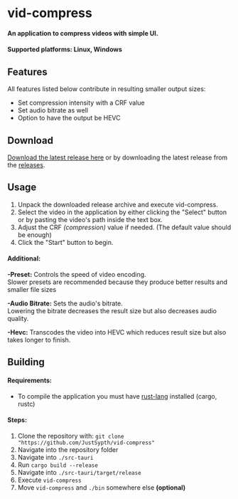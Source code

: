# vid-compress  

  #### An application to compress videos with simple UI.
  #### Supported platforms: Linux, Windows

## Features
  All features listed below contribute in resulting smaller output sizes:
  - Set compression intensity with a CRF value
  - Set audio bitrate as well
  - Option to have the output be HEVC

## Download
  [Download the latest release here](https://github.com/JustSypth/vid-compress/releases/latest) or by downloading the latest release from the [releases](https://github.com/JustSypth/vid-compress/releases/).

## Usage
  1. Unpack the downloaded release archive and execute vid-compress.
  2. Select the video in the application by either clicking the "Select" button or by pasting the video's path inside the text box.
  3. Adjust the CRF <i> (compression) </i> value if needed. (The default value should be enough)
  4. Click the "Start" button to begin.

#### Additional:
  **-Preset:** Controls the speed of video encoding.   
    Slower presets are recommended because they produce better results and smaller file sizes
    
  **-Audio Bitrate:** Sets the audio's bitrate.   
    Lowering the bitrate decreases the result size but also decreases audio quality.

  **-Hevc:** Transcodes the video into HEVC which reduces result size but also takes longer to finish.

## Building
  #### Requirements:
  - To compile the application you must have [rust-lang](https://www.rust-lang.org/) installed (cargo, rustc)

  #### Steps:
  1. Clone the repository with: `git clone "https://github.com/JustSypth/vid-compress"`
  2. Navigate into the repository folder
  3. Navigate into `./src-tauri`
  4. Run `cargo build --release`
  5. Navigate into `./src-tauri/target/release`
  6. Execute `vid-compress`  
  7. Move `vid-compress` and `./bin` somewhere else **(optional)**
